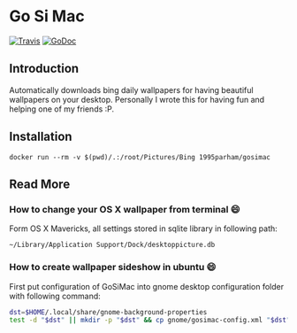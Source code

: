 # Go Si Mac
[![Travis](https://img.shields.io/travis/1995parham/gosimac.svg?style=flat-square)](https://travis-ci.org/1995parham/gosimac)
[![GoDoc](https://godoc.org/github.com/1995parham/gosimac?status.svg)](http://godoc.org/github.com/1995parham/gosimac)

## Introduction

Automatically downloads bing daily wallpapers for having beautiful wallpapers on your desktop.
Personally I wrote this for having fun and helping one of my friends :P.

## Installation

```
docker run --rm -v $(pwd)/.:/root/Pictures/Bing 1995parham/gosimac
```

## Read More

### How to change your OS X wallpaper from terminal :smile:

Form OS X Mavericks, all settings stored in sqlite library in following
path:

`~/Library/Application Support/Dock/desktoppicture.db`

### How to create wallpaper sideshow in ubuntu :smile:

First put configuration of GoSiMac into gnome desktop configuration folder
with following command:
```sh
dst=$HOME/.local/share/gnome-background-properties
test -d "$dst" || mkdir -p "$dst" && cp gnome/gosimac-config.xml "$dst"
```
